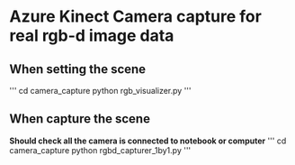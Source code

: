 # Azure Kinect Camera capture for real rgb-d image data

## When setting the scene
'''
cd camera_capture
python rgb_visualizer.py
'''

## When capture the scene
**Should check all the camera is connected to notebook or computer**
'''
cd camera_capture
python rgbd_capturer_1by1.py
'''
